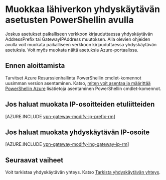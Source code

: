 <properties
   pageTitle="Muokkaa lähiverkon yhdyskäytävän IP-osoitteiden etuliitteiden ja yhdyskäytävän IP | Microsoft Azure"
   description="Tässä artikkelissa käydään läpi IP-osoitteiden etuliitteiden paikalliseen verkkoon kirjauduttaessa Gatewayn muuttaminen"
   services="vpn-gateway"
   documentationCenter="na"
   authors="cherylmc"
   manager="carmonm"
   editor=""
   tags="azure-resource-manager"/>

<tags
   ms.service="vpn-gateway"
   ms.devlang="na"
   ms.topic="article"
   ms.tgt_pltfrm="na"
   ms.workload="infrastructure-services"
   ms.date="08/08/2016"
   ms.author="cherylmc"/>

# <a name="modify-local-network-gateway-settings-using-powershell"></a>Muokkaa lähiverkon yhdyskäytävän asetusten PowerShellin avulla

Joskus asetukset paikalliseen verkkoon kirjauduttaessa yhdyskäytävän AddressPrefix tai GatewayIPAddress muutoksen. Alla olevien ohjeiden avulla voit muokata paikalliseen verkkoon kirjauduttaessa yhdyskäytävän asetuksia. Voit myös muokata näitä asetuksia Azure-portaalissa.

## <a name="before-you-begin"></a>Ennen aloittamista
    
Tarvitset Azure Resurssienhallinta PowerShellin cmdlet-komennot uusimman version asentaminen. Katso, [miten voit asentaa ja määrittää PowerShellin Azure](../powershell-install-configure.md) lisätietoja asentaminen PowerShellin cmdlet-komennot.

## <a name="to-modify-ip-address-prefixes"></a>Jos haluat muokata IP-osoitteiden etuliitteiden

[AZURE.INCLUDE [vpn-gateway-modify-ip-prefix-rm](../../includes/vpn-gateway-modify-ip-prefix-rm-include.md)]

## <a name="to-modify-the-gateway-ip-address"></a>Jos haluat muokata yhdyskäytävän IP-osoite

[AZURE.INCLUDE [vpn-gateway-modify-lng-gateway-ip-rm](../../includes/vpn-gateway-modify-lng-gateway-ip-rm-include.md)]

## <a name="next-steps"></a>Seuraavat vaiheet

Voit tarkistaa yhdyskäytävän yhteys. Katso [Tarkista yhdyskäytävän yhteys](vpn-gateway-verify-connection-resource-manager.md).

